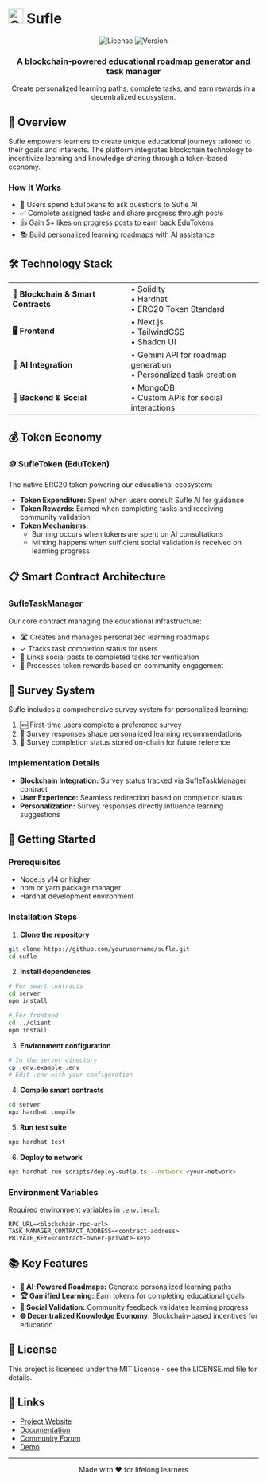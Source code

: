 # <img src="https://raw.githubusercontent.com/Tarikul-Islam-Anik/Animated-Fluent-Emojis/master/Emojis/Objects/Graduation%20Cap.png" alt="Graduation Cap" width="30" /> Sufle

<div align="center">
  
  ![License](https://img.shields.io/badge/license-MIT-blue)
  ![Version](https://img.shields.io/badge/version-1.0.0-green)
  
  <h3>A blockchain-powered educational roadmap generator and task manager</h3>
  
  <p>Create personalized learning paths, complete tasks, and earn rewards in a decentralized ecosystem.</p>
</div>

## 🌟 Overview

Sufle empowers learners to create unique educational journeys tailored to their goals and interests. The platform integrates blockchain technology to incentivize learning and knowledge sharing through a token-based economy.

### How It Works

- 🧠 Users spend EduTokens to ask questions to Sufle AI
- ✅ Complete assigned tasks and share progress through posts
- 👍 Gain 5+ likes on progress posts to earn back EduTokens
- 📚 Build personalized learning roadmaps with AI assistance

## 🛠️ Technology Stack

<table>
  <tr>
    <td><strong>🔗 Blockchain & Smart Contracts</strong></td>
    <td>
      • Solidity<br/>
      • Hardhat<br/>
      • ERC20 Token Standard
    </td>
  </tr>
  <tr>
    <td><strong>🖥️ Frontend</strong></td>
    <td>
      • Next.js<br/>
      • TailwindCSS<br/>
      • Shadcn UI
    </td>
  </tr>
  <tr>
    <td><strong>🤖 AI Integration</strong></td>
    <td>
      • Gemini API for roadmap generation<br/>
      • Personalized task creation
    </td>
  </tr>
  <tr>
    <td><strong>🔄 Backend & Social</strong></td>
    <td>
      • MongoDB<br/>
      • Custom APIs for social interactions
    </td>
  </tr>
</table>

## 💰 Token Economy

### 🪙 SufleToken (EduToken)

The native ERC20 token powering our educational ecosystem:

- **Token Expenditure:** Spent when users consult Sufle AI for guidance
- **Token Rewards:** Earned when completing tasks and receiving community validation
- **Token Mechanisms:**
  - Burning occurs when tokens are spent on AI consultations
  - Minting happens when sufficient social validation is received on learning progress

## 📋 Smart Contract Architecture

### SufleTaskManager

Our core contract managing the educational infrastructure:

- 🛣️ Creates and manages personalized learning roadmaps
- ✓ Tracks task completion status for users
- 🔗 Links social posts to completed tasks for verification
- 💸 Processes token rewards based on community engagement

## 📝 Survey System

Sufle includes a comprehensive survey system for personalized learning:

1. 🆕 First-time users complete a preference survey
2. 🧩 Survey responses shape personalized learning recommendations
3. 🔄 Survey completion status stored on-chain for future reference

### Implementation Details

- **Blockchain Integration:** Survey status tracked via SufleTaskManager contract
- **User Experience:** Seamless redirection based on completion status
- **Personalization:** Survey responses directly influence learning suggestions

## 🚀 Getting Started

### Prerequisites

- Node.js v14 or higher
- npm or yarn package manager
- Hardhat development environment

### Installation Steps

1. **Clone the repository**
```bash
git clone https://github.com/yourusername/sufle.git
cd sufle
```

2. **Install dependencies**
```bash
# For smart contracts
cd server
npm install

# For frontend
cd ../client
npm install
```

3. **Environment configuration**
```bash
# In the server directory
cp .env.example .env
# Edit .env with your configuration
```

4. **Compile smart contracts**
```bash
cd server
npx hardhat compile
```

5. **Run test suite**
```bash
npx hardhat test
```

6. **Deploy to network**
```bash
npx hardhat run scripts/deploy-sufle.ts --network <your-network>
```

### Environment Variables

Required environment variables in `.env.local`:
```
RPC_URL=<blockchain-rpc-url>
TASK_MANAGER_CONTRACT_ADDRESS=<contract-address>
PRIVATE_KEY=<contract-owner-private-key>
```

## 📚 Key Features

- **🔮 AI-Powered Roadmaps:** Generate personalized learning paths
- **🏆 Gamified Learning:** Earn tokens for completing educational goals
- **🤝 Social Validation:** Community feedback validates learning progress
- **🌐 Decentralized Knowledge Economy:** Blockchain-based incentives for education

## 📄 License

This project is licensed under the MIT License - see the LICENSE.md file for details.

## 🔗 Links

- [Project Website](#)
- [Documentation](#)
- [Community Forum](#)
- [Demo](#)

---

<div align="center">
  <p>Made with ❤️ for lifelong learners</p>
</div>

